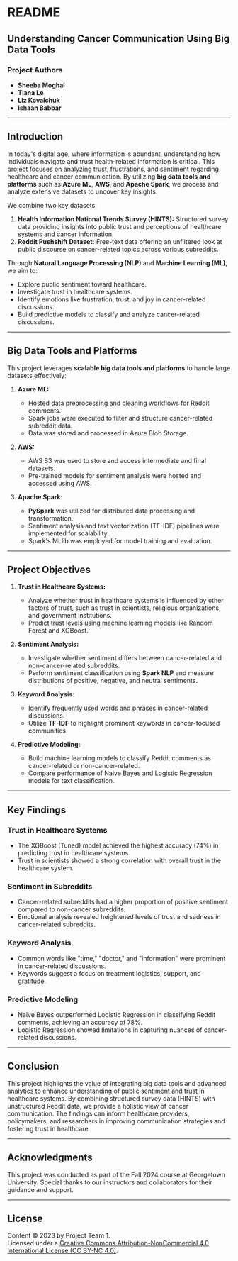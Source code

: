# README

## Understanding Cancer Communication Using Big Data Tools

### Project Authors
- **Sheeba Moghal**
- **Tiana Le**
- **Liz Kovalchuk**
- **Ishaan Babbar**


---

## **Introduction**
In today's digital age, where information is abundant, understanding how individuals navigate and trust health-related information is critical. This project focuses on analyzing trust, frustrations, and sentiment regarding healthcare and cancer communication. By utilizing **big data tools and platforms** such as **Azure ML**, **AWS**, and **Apache Spark**, we process and analyze extensive datasets to uncover key insights.

We combine two key datasets:
1. **Health Information National Trends Survey (HINTS):** Structured survey data providing insights into public trust and perceptions of healthcare systems and cancer information.
2. **Reddit Pushshift Dataset:** Free-text data offering an unfiltered look at public discourse on cancer-related topics across various subreddits.

Through **Natural Language Processing (NLP)** and **Machine Learning (ML)**, we aim to:
- Explore public sentiment toward healthcare.
- Investigate trust in healthcare systems.
- Identify emotions like frustration, trust, and joy in cancer-related discussions.
- Build predictive models to classify and analyze cancer-related discussions.

---

## **Big Data Tools and Platforms**

This project leverages **scalable big data tools and platforms** to handle large datasets effectively:
1. **Azure ML:**
   - Hosted data preprocessing and cleaning workflows for Reddit comments.
   - Spark jobs were executed to filter and structure cancer-related subreddit data.
   - Data was stored and processed in Azure Blob Storage.

2. **AWS:**
   - AWS S3 was used to store and access intermediate and final datasets.
   - Pre-trained models for sentiment analysis were hosted and accessed using AWS.

3. **Apache Spark:**
   - **PySpark** was utilized for distributed data processing and transformation.
   - Sentiment analysis and text vectorization (TF-IDF) pipelines were implemented for scalability.
   - Spark's MLlib was employed for model training and evaluation.

---

## **Project Objectives**

1. **Trust in Healthcare Systems:**
   - Analyze whether trust in healthcare systems is influenced by other factors of trust, such as trust in scientists, religious organizations, and government institutions.
   - Predict trust levels using machine learning models like Random Forest and XGBoost.

2. **Sentiment Analysis:**
   - Investigate whether sentiment differs between cancer-related and non-cancer-related subreddits.
   - Perform sentiment classification using **Spark NLP** and measure distributions of positive, negative, and neutral sentiments.

3. **Keyword Analysis:**
   - Identify frequently used words and phrases in cancer-related discussions.
   - Utilize **TF-IDF** to highlight prominent keywords in cancer-focused communities.

4. **Predictive Modeling:**
   - Build machine learning models to classify Reddit comments as cancer-related or non-cancer-related.
   - Compare performance of Naive Bayes and Logistic Regression models for text classification.

---

## **Key Findings**

### **Trust in Healthcare Systems**
- The XGBoost (Tuned) model achieved the highest accuracy (74%) in predicting trust in healthcare systems.
- Trust in scientists showed a strong correlation with overall trust in the healthcare system.

### **Sentiment in Subreddits**
- Cancer-related subreddits had a higher proportion of positive sentiment compared to non-cancer subreddits.
- Emotional analysis revealed heightened levels of trust and sadness in cancer-related subreddits.

### **Keyword Analysis**
- Common words like "time," "doctor," and "information" were prominent in cancer-related discussions.
- Keywords suggest a focus on treatment logistics, support, and gratitude.

### **Predictive Modeling**
- Naive Bayes outperformed Logistic Regression in classifying Reddit comments, achieving an accuracy of 78%.
- Logistic Regression showed limitations in capturing nuances of cancer-related discussions.

---

## **Conclusion**

This project highlights the value of integrating big data tools and advanced analytics to enhance understanding of public sentiment and trust in healthcare systems. By combining structured survey data (HINTS) with unstructured Reddit data, we provide a holistic view of cancer communication. The findings can inform healthcare providers, policymakers, and researchers in improving communication strategies and fostering trust in healthcare.

---

## **Acknowledgments**
This project was conducted as part of the Fall 2024 course at Georgetown University. Special thanks to our instructors and collaborators for their guidance and support.

---

## **License**
Content © 2023 by Project Team 1.  
Licensed under a [Creative Commons Attribution-NonCommercial 4.0 International License (CC BY-NC 4.0)](https://creativecommons.org/licenses/by-nc/4.0/).
